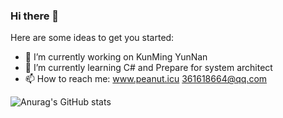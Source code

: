 ### Hi there 👋

Here are some ideas to get you started:

- 🔭 I’m currently working on KunMing YunNan
- 🌱 I’m currently learning C# and Prepare for system architect
- 📫 How to reach me: www.peanut.icu  361618664@qq.com

![Anurag's GitHub stats](https://github-readme-stats.vercel.app/api?username=Peanut086&show_icons=true&theme=radical)
